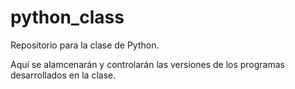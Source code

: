 # python_class
Repositorio para la clase de Python.

Aquí se alamcenarán y controlarán las versiones de los programas desarrollados en la clase.
